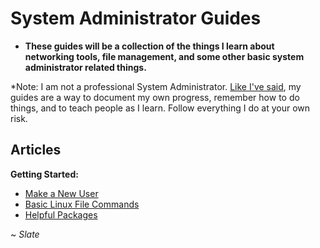 # System Administrator Guides

- **These guides will be a collection of the things I learn about networking tools, file management, and some other basic system administrator related things.**

*Note: I am not a professional System Administrator. [Like I've said](../README.md), my guides are a way to document my own progress, remember how to do things, and to teach people as I learn. Follow everything I do at your own risk.

## Articles

**Getting Started:**

- [Make a New User](./newb/MAKE-A-NEW-USER.md)
- [Basic Linux File Commands](./FILE-COMMANDS.md)
- [Helpful Packages](./packages)

~ *Slate*